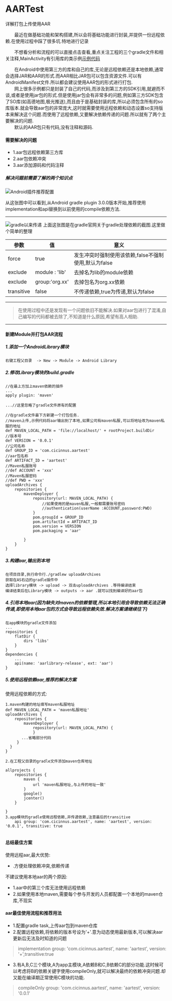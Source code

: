 # AARTest
详解打包上传使用AAR


　　最近在做基础功能和架构搭建,所以会将基础功能进行封装,并提供一份远程依赖.在使用过程中踩了很多坑.特地进行记录<br>
  
　　不想看分析和流程的可以直接点击查看,重点关注工程的三个gradle文件和相关注释,MainActivity有引用库的类示例[示例代码](https://github.com/Cicinnus0407/AARTest)
  

 　　在Android中使用第三方的库和自己的库,无论是远程依赖还是本地依赖,通常会选择JAR和AAR的形式.而AAR相比JAR包可以包含资源文件.可以有AndroidManifest文件.所以都会建议使用AAR包的形式进行打包.<br>
　　网上很多示例都只是封装了自己的代码,而涉及到第三方的SDK引用,就避而不谈,或者是使用jar包的形式.但是使用jar包会有非常多的问题,例如第三方SDK包含了SO库(如高德地图,极光推送),而且由于是基础封装的库,所以必须包含所有的so库版本.就会导致aar包的非常庞大,这时就需要使用远程依赖和动态设置so支持版本来解决这个问题.而使用了远程依赖,又要解决依赖传递的问题.所以就有了两个主要解决的问题.<br>
　　默认的AAR包只有代码,没有注释和源码.
  
  
  
  
#### 需要解决的问题
- 1.aar包远程依赖第三方库
- 2.aar包依赖冲突
- 3.aar添加源码和代码注释

##### 解决问题前需要了解的两个知识点

![Android插件推荐配置](https://cicinnus-blog.oss-cn-shenzhen.aliyuncs.com/2018/04/Android%E6%8E%A8%E8%8D%90gradle%E4%BE%9D%E8%B5%96%E6%96%B9%E5%BC%8F.png)

从这张图中可以看到,从Android gradle plugin 3.0.0版本开始,推荐使用implementation和api替换到以前使用的compile依赖方法.

---
![gradle以来传递](https://cicinnus-blog.oss-cn-shenzhen.aliyuncs.com/2018/04/gradle%E4%BE%9D%E8%B5%96%E4%BC%A0%E9%80%92.png)
上面这张图是在gradle官网关于gradle处理依赖的截图.这里做个简单的整理

参数|值|意义
--|--|--
force|true|发生冲突时强制使用该依赖,false不强制使用,默认为false
exclude|module : 'lib'|去掉名为lib的module依赖
exclude|group:'org.xx'|去掉包名为org.xx依赖
transitive|false|不传递依赖,true为传递,默认为false

---
   
> 在使用过程中还是发现有一个问题依旧不能解决.如果对aar包进行了混淆,自己编写的代码都被去除了,不知道是什么原因,希望有高人相助.

---
   
   
#### 新建Module并打包AAR流程

##### 1.添加一个AndroidLibrary模块
```
右键工程父目录  -> New -> Module -> Android Library
```

##### 2.修改Library模块的build.gradle
```
//在最上方加上maven依赖的插件
...
apply plugin: 'maven'

...//这里忽略了gradle文件原有的配置

//在gradle文件最下方新建一个打包任务.
//maven上传,示例代码将aar输出到了本地,如果公司有maven私服,可以将地址改为maven私服的地址
def MAVEN_LOCAL_PATH = 'file://localhost/' + rootProject.buildDir
//版本号
def VERSION = '0.0.1'
//公司名称
def GROUP_ID = 'com.cicinnus.aartest'
//aar包名称
def ARTIFACT_ID = 'aartest'
//Maven私服账号
//def ACCOUNT = 'xxx'
//Maven私服密码
//def PWD = 'xxx'
uploadArchives {
    repositories {
        mavenDeployer {
            repository(url: MAVEN_LOCAL_PATH) {
                //如果使用的是maven私服,一般都需要账号密码
				//authentication(userName :ACCOUNT,password:PWD)
            }
            pom.groupId = GROUP_ID
            pom.artifactId = ARTIFACT_ID
            pom.version = VERSION
            pom.packaging = 'aar'

        }
    }
}
```

##### 3.构建aar,输出到本地
```
在项目目录,执行命令行./gradlew uploadArchives
获取在AS右边的gradle插件中
选择library模块 -> upload -> 双击uploadArchives .等待编译结束
编译结束后在Library模块 -> outputs -> aar .就可以找到编译好的aar包
```

##### 4.引用本地aar(因为缺失对maven的依赖管理,所以本地引用会导致依赖无法正确传递,即使用本地aar包的方式会导致远程依赖失效.解决方案请继续往下)
```
在app模块的gradle文件添加
...
repositories {
    flatDir {
        dirs 'libs'
    }
}
dependencies {
	...
    api(name: 'aarlibrary-release', ext: 'aar')
}
```

##### 5.使用远程依赖aar,推荐的解决方案

使用远程依赖的方式:
```
1.maven构建的地址填写maven私服地址
def MAVEN_LOCAL_PATH = 'maven私服地址'
uploadArchives {
    repositories {
        mavenDeployer {
            repository(url: MAVEN_LOCAL_PATH) {
            }   
       ...省略部分代码
     }
  }
}   

2.在工程父目录的gradle文件添加maven仓库地址

allprojects {
    repositories {
        maven {
            url 'maven私服地址,与上传的地址一致'
        }
        google()
        jcenter()
    }

}
3.app模块的gradle使用远程依赖,并传递依赖,注意最后的transitive
    api group: 'com.cicinnus.aartest', name: 'aartest', version: '0.0.1', transitive: true


```

#### 总结最佳方案
使用远程aar,最大优势:
- .方便处理依赖冲突,依赖传递

不建议使用本地aar的两个原因:
- 1.aar中的第三个库无法使用远程依赖
- 2.如果使用本地maven,需要每个参与开发的人员都配置一个本地的maven仓库,不现实

#### aar最佳使用流程和推荐用法

- 1.配置gradle task,上传aar包到maven仓库
- 2.配置远程依赖,将依赖的版本号设为'+'.意为动态使用最新版本,可以解决aar更新后无法及时知道的问题
> implementation group: 'com.cicinnus.aartest', name: 'aartest', version: '+',transitive:true
- 3.有A,B,C三个模块,A为app主模块,A依赖B和C,B依赖C的部分功能.这时候可以考虑将B的依赖关键字使用compileOnly,就可以解决最终的依赖冲突问题.却又能在编译期正常使用C模块的功能.
> compileOnly  group: 'com.cicinnus.aartest', name: 'aartest', version: '0.0.1'


